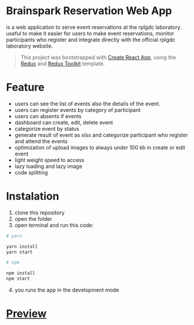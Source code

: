# Brainspark Reservation Web App

is a web application to serve event reservations at the rplgdc laboratory. useful to make it easier for users to make event reservations, monitor participants who register and integrate directly with the official rplgdc laboratory website.
<br>

> This project was bootstrapped with [Create React App](https://github.com/facebook/create-react-app), using the [Redux](https://redux.js.org/) and [Redux Toolkit](https://redux-toolkit.js.org/) template.

# Feature

- users can see the list of events also the details of the event.
- users can register events by category of participant
- users can absents if events
- dashboard can create, edit, delete event
- categorize event by status
- generate result of event as xlsx and categorize participant who register and attend the events
- optimization of upload images to always under 100 kb in create or edit event
- light weight speed to access
- lazy loading and lazy image
- code splitting

# Instalation

1. clone this repository
2. open the folder
3. open terminal and run this code:

```bash
# yarn

yarn install
yarn start

# npm

npm install
npm start
```

4. you runs the app in the development mode

# [Preview](https://rplgdc-brainspark.vercel.app)

<br>

